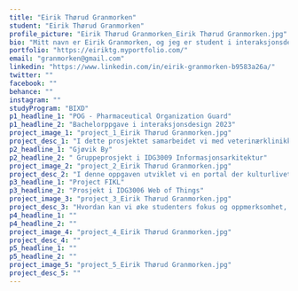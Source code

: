 ```yaml
---
title: "Eirik Thørud Granmorken"
student: "Eirik Thørud Granmorken"
profile_picture: "Eirik Thørud Granmorken_Eirik Thørud Granmorken.jpg"
bio: "Mitt navn er Eirik Granmorken, og jeg er student i interaksjonsdesign her ved NTNU i Gjøvik. I løpet av studietiden min har jeg lært at jeg jobber effektivt og målrettet i team, og at jeg er i stand til å tenke kritisk når jeg står overfor ulike valg. Jeg har kunnskap om ulike verktøy og metoder som jeg kan anvende for å utvikle løsninger som passer perfekt til de spesifikke behovene. I tillegg til å jobbe med fysiske produkter, er jeg spesielt opptatt av innsiktsfasen og brukerbehovene i en gitt oppgave. Med brukeren i fokus og lidenskap for faget er jeg både spent og ivrig til å benytte kunnskapen min i det yrkesmessige livet."
portfolio: "https://eiriktg.myportfolio.com/"
email: "granmorken@gmail.com"
linkedin: "https://www.linkedin.com/in/eirik-granmorken-b9583a26a/"
twitter: ""
facebook: ""
behance: ""
instagram: ""
studyProgram: "BIXD"
p1_headline_1: "POG - Pharmaceutical Organization Guard"
p1_headline_2: "Bachelorppgave i interaksjonsdesign 2023"
project_image_1: "project_1_Eirik Thørud Granmorken.jpg"
project_desc_1: "I dette prosjektet samarbeidet vi med veterinærklinikk AniCura Gjøvik for å utforske, definere og løse utfordringer innen vareflyt og varetelling av medisiner. Løsningen er en digital tavle som skaper oversikt over hvilke medisiner klinikken trenger, hvor sluttbruker raskt og enkelt kan registrere ønskede medisin. Løsningen gir og en detaljert oversikt over lagerbeholdning ved hjelp av registrering av uttak og oversiktlig liste for varetelling."
p2_headline_1: "Gjøvik By"
p2_headline_2: " Gruppeprosjekt i IDG3009 Informasjonsarkitektur"
project_image_2: "project_2_Eirik Thørud Granmorken.jpg"
project_desc_2: "I denne oppgaven utviklet vi en portal der kulturlivet til Gjøvik settes i system, og som kan bidra til økt turisme og aktivitet i regionen. Vi har utviklet en løsning der enkeltpersoner og foreninger enkelt kan opprette ulike aktiviteter, kurs, arrangementer, konserter etc. Samtidig kan enkeltpersoner få oversikt og søke seg frem til en begivenhet og/eller aktivitet de gjerne kunne tenkt seg å delta på."
p3_headline_1: "Project FIKL"
p3_headline_2: "Prosjekt i IDG3006 Web of Things"
project_image_3: "project_3_Eirik Thørud Granmorken.jpg"
project_desc_3: "Hvordan kan vi øke studenters fokus og oppmerksomhet, ved å utvikle en modulær 𝘧𝘪𝘥𝘨𝘦𝘵 𝘤𝘶𝘣𝘦? I dette prosjektet benyttet vi oss av tverrfaglig samarbeid med BWU til å utvikle en interaktiv kube for å hjelpe studenter med å håndtere en krevende hverdag."
p4_headline_1: ""
p4_headline_2: ""
project_image_4: "project_4_Eirik Thørud Granmorken.jpg"
project_desc_4: ""
p5_headline_1: ""
p5_headline_2: ""
project_image_5: "project_5_Eirik Thørud Granmorken.jpg"
project_desc_5: ""
---
```

